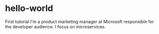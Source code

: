 # hello-world
First tutorial
I'm a product marketing manager at Microsoft responsible for the developer audience. I focus on microservices.

